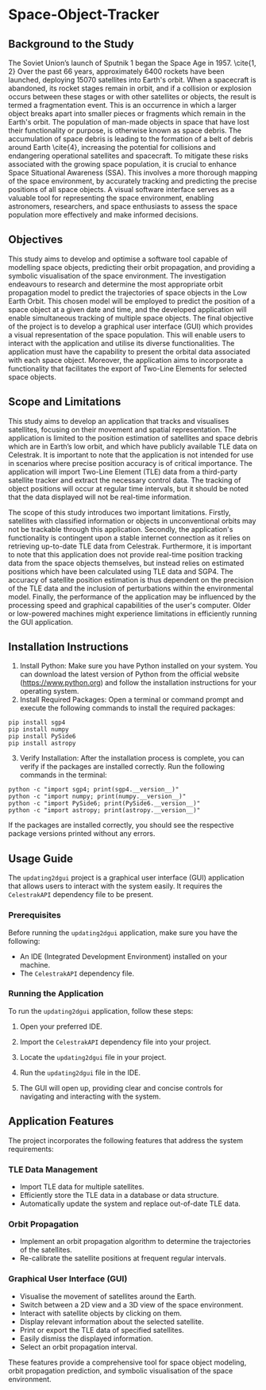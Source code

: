 # Space-Object-Tracker

## Background to the Study
The Soviet Union’s launch of Sputnik 1 began the Space Age in 1957. \cite{1, 2} Over the past 66 years, approximately 6400 rockets have been launched, deploying 15070 satellites into Earth's orbit. When a spacecraft is abandoned, its rocket stages remain in orbit, and if a collision or explosion occurs between these stages or with other satellites or objects, the result is termed a fragmentation event. This is an occurrence in which a larger object breaks apart into smaller pieces or fragments which remain in the Earth's orbit. The population of man-made objects in space that have lost their functionality or purpose, is otherwise known as space debris. The accumulation of space debris is leading to the formation of a belt of debris around Earth \cite{4}, increasing the potential for collisions and endangering operational satellites and spacecraft. To mitigate these risks associated with the growing space population, it is crucial to enhance Space Situational Awareness (SSA). This involves a more thorough mapping of the space environment, by accurately tracking and predicting the precise positions of all space objects. A visual software interface serves as a valuable tool for representing the space environment, enabling astronomers, researchers, and space enthusiasts to assess the space population more effectively and make informed decisions.

## Objectives
This study aims to develop and optimise a software tool capable of modelling space objects, predicting their orbit propagation, and providing a symbolic visualisation of the space environment. The investigation endeavours to research and determine the most appropriate orbit propagation model to predict the trajectories of space objects in the Low Earth Orbit.   This chosen model will be employed to predict the position of a space object at a given date and time, and the developed application will enable simultaneous tracking of multiple space objects. The final objective of the project is to develop a graphical user interface (GUI) which provides a visual representation of the space population. This will enable users to interact with the application and utilise its diverse functionalities. The application must have the capability to present the orbital data associated with each space object. Moreover, the application aims to incorporate a functionality that facilitates the export of Two-Line Elements for selected space objects.

## Scope and Limitations
This study aims to develop an application that tracks and visualises satellites, focusing on their movement and spatial representation. The application is limited to the position estimation of satellites and space debris which are in Earth’s low orbit, and which have publicly available TLE data on Celestrak. It is important to note that the application is not intended for use in scenarios where precise position accuracy is of critical importance. The application will import Two-Line Element (TLE) data from a third-party satellite tracker and extract the necessary control data. The tracking of object positions will occur at regular time intervals, but it should be noted that the data displayed will not be real-time information.

The scope of this study introduces two important limitations. Firstly, satellites with classified information or objects in unconventional orbits may not be trackable through this application. Secondly, the application's functionality is contingent upon a stable internet connection as it relies on retrieving up-to-date TLE data from Celestrak. Furthermore, it is important to note that this application does not provide real-time position tracking data from the space objects themselves, but instead relies on estimated positions which have been calculated using TLE data and SGP4. The accuracy of satellite position estimation is thus dependent on the precision of the TLE data and the inclusion of perturbations within the environmental model. Finally, the performance of the application may be influenced by the processing speed and graphical capabilities of the user's computer. Older or low-powered machines might experience limitations in efficiently running the GUI application.

## Installation Instructions
1. Install Python: Make sure you have Python installed on your system. You can download the latest version of Python from the official website (https://www.python.org) and follow the installation instructions for your operating system.
2. Install Required Packages: Open a terminal or command prompt and execute the following commands to install the required packages:

```
pip install sgp4
pip install numpy
pip install PySide6
pip install astropy
```
3. Verify Installation: After the installation process is complete, you can verify if the packages are installed correctly. Run the following commands in the terminal:

```
python -c "import sgp4; print(sgp4.__version__)"
python -c "import numpy; print(numpy.__version__)"
python -c "import PySide6; print(PySide6.__version__)"
python -c "import astropy; print(astropy.__version__)"
```

If the packages are installed correctly, you should see the respective package versions printed without any errors.
## Usage Guide
The `updating2dgui` project is a graphical user interface (GUI) application that allows users to interact with the system easily. It requires the `CelestrakAPI` dependency file to be present.
### Prerequisites
Before running the `updating2dgui` application, make sure you have the following:

- An IDE (Integrated Development Environment) installed on your machine.
- The `CelestrakAPI` dependency file.

### Running the Application

To run the `updating2dgui` application, follow these steps:

1. Open your preferred IDE.

2. Import the `CelestrakAPI` dependency file into your project.

3. Locate the `updating2dgui` file in your project.

4. Run the `updating2dgui` file in the IDE.

5. The GUI will open up, providing clear and concise controls for navigating and interacting with the system.

## Application Features

The project incorporates the following features that address the system requirements:

### TLE Data Management

- Import TLE data for multiple satellites.
- Efficiently store the TLE data in a database or data structure.
- Automatically update the system and replace out-of-date TLE data.

### Orbit Propagation

- Implement an orbit propagation algorithm to determine the trajectories of the satellites.
- Re-calibrate the satellite positions at frequent regular intervals.

### Graphical User Interface (GUI)

- Visualise the movement of satellites around the Earth.
- Switch between a 2D view and a 3D view of the space environment.
- Interact with satellite objects by clicking on them.
- Display relevant information about the selected satellite.
- Print or export the TLE data of specified satellites.
- Easily dismiss the displayed information.
- Select an orbit propagation interval.

These features provide a comprehensive tool for space object modeling, orbit propagation prediction, and symbolic visualisation of the space environment.



